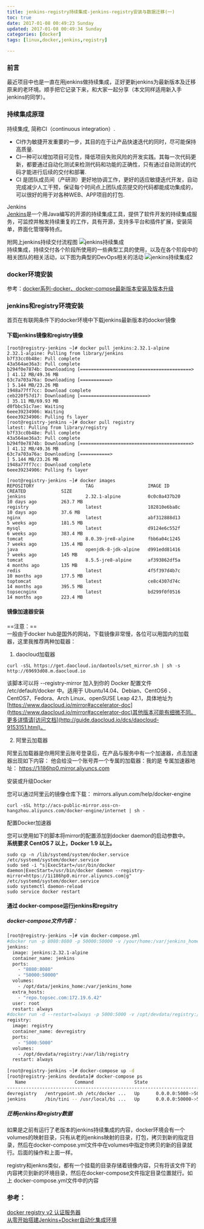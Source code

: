 ```yaml
---
title: jenkins-registry持续集成-jenkins-registry安装与数据迁移(一)
toc: true
date: 2017-01-08 00:49:23 Sunday
updated: 2017-01-08 00:49:34 Sunday
categories: [docker]
tags: [linux,docker,jenkins,registry]

---
```


### 前言
最近项目中也是一直在用jenkins做持续集成，正好更新jenkins为最新版本及迁移原来的老环境。顺手把它记录下来，和大家一起分享（本文同样适用新入手jenkins的同学）。 

### 持续集成原理
持续集成, 简称CI（continuous integration）.
- CI作为敏捷开发重要的一步，其目的在于让产品快速迭代的同时，尽可能保持高质量.
- CI一种可以增加项目可见性，降低项目失败风险的开发实践。其每一次代码更新，都要通过自动化测试来检测代码和功能的正确性，只有通过自动测试的代码才能进行后续的交付和部署.
- CI 是团队成员间（产研测）更好地协调工作，更好的适应敏捷迭代开发，自动完成减少人工干预，保证每个时间点上团队成员提交的代码都能成功集成的，可以很好的用于对各种WEB、APP项目的打包.  
  
Jenkins  
[Jenkins](https://jenkins.io/index.html)是一个用Java编写的开源的持续集成工具，提供了软件开发的持续集成服务，可监控并触发持续重复的工作，具有开源，支持多平台和插件扩展，安装简单，界面化管理等特点。


附网上jenkins持续交付流程图
![jenkins持续集成](http://note.youdao.com/yws/public/resource/f63aea77ab66b196c469ff330cbff084/xmlnote/CF1A4905662247D79B3FDA6FD00857DE/19125)  
持续集成，持续交付各个阶段所使用的一些典型工具的使用，以及在各个阶段中的相关团队的相关活动，以下图为典型的DevOps相关的活动
![jenkins持续集成2](http://note.youdao.com/yws/public/resource/f63aea77ab66b196c469ff330cbff084/xmlnote/6E94BDCEE7DF4243AF6DA8C9AC831B1C/19140)

  
### docker环境安装
参考：[docker系列-docker、docker-compse最新版本安装及版本升级](http://www.troylc.cc/docker/2017/01/05/docker04ininstall.html)

### jenkins和registry环境安装

首页在有联网条件下的docker环境中下载jenkins最新版本的docker镜像

#### 下载jenkins镜像和registry镜像

```
[root@registry-jenkins ~]# docker pull jenkins:2.32.1-alpine
2.32.1-alpine: Pulling from library/jenkins
b7f33cc0b48e: Pull complete 
43a564ae36a3: Pull complete 
b294f0e7874b: Downloading [=========================================>         ] 41.12 MB/49.36 MB
63c7a703a76a: Downloading [===========>                                       ] 5.144 MB/23.26 MB
1948a77ff7cc: Download complete 
ceb220f57d17: Downloading [=========================>                         ] 35.11 MB/69.93 MB
d0fbbc51c7ae: Waiting 
6eee39234906: Waiting 
6eee39234906: Pulling fs layer 
[root@registry-jenkins ~]# docker pull registry
latest: Pulling from library/registry
b7f33cc0b48e: Pull complete 
43a564ae36a3: Pull complete 
b294f0e7874b: Downloading [=========================================>         ] 41.12 MB/49.36 MB
63c7a703a76a: Downloading [===========>                                       ] 5.144 MB/23.26 MB
1948a77ff7cc: Download complete 
6eee39234906: Pulling fs layer 

[root@registry-jenkins ~]# docker images
REPOSITORY                   TAG                    IMAGE ID            CREATED             SIZE
jenkins                      2.32.1-alpine          0c0c0a437b20        10 days ago         263.7 MB
registry                     latest                 182810e6ba8c        10 days ago         37.6 MB
nginx                        latest                 abf312888d13        5 weeks ago         181.5 MB
mysql                        latest                 d9124e6c552f        6 weeks ago         383.4 MB
tomcat                       8.0.39-jre8-alpine     fbb6a04c1245        7 weeks ago         135.4 MB
java                         openjdk-8-jdk-alpine   d991edd81416        7 weeks ago         145 MB
tomcat                       8.5.5-jre8-alpine      af393862df5a        4 months ago        135 MB
redis                        latest                 4f5f397d4b7c        10 months ago       177.5 MB
toptomcat                    latest                 ce8c4307d74c        14 months ago       395.5 MB
topsecnginx                  latest                 bd299f0f0516        14 months ago       223.4 MB

```

#### 镜像加速器安装

==注意：==  
一般由于docker hub是国外的网站，下载镜像非常慢，各位可以用国内的加载器，这里我推荐两种加载器：
1. daocloud加载器

```
curl -sSL https://get.daocloud.io/daotools/set_mirror.sh | sh -s http://69693d08.m.daocloud.io
```
该脚本可以将 --registry-mirror 加入到你的 Docker 配置文件 /etc/default/docker 中。适用于 Ubuntu14.04、Debian、CentOS6 、CentOS7、Fedora、Arch Linux、openSUSE Leap 42.1，具体地址为 [https://www.daocloud.io/mirror#accelerator-doc](https://www.daocloud.io/mirror#accelerator-doc)其他版本可能有细微不同。更多详情请[访问文档](http://guide.daocloud.io/dcs/daocloud-9153151.html)。

2. 阿里云加载器  

阿里云加载器是你用阿里云账号登录后，在产品与服务中有一个加速器，点击加速器出现如下内容：
他会给没一个账号弄一个专属的加载器：我的是 专属加速器地址： https://1i186hp0.mirror.aliyuncs.com

安装或升级Docker

您可以通过阿里云的镜像仓库下载： mirrors.aliyun.com/help/docker-engine

```
curl -sSL http://acs-public-mirror.oss-cn-hangzhou.aliyuncs.com/docker-engine/internet | sh -
```

配置Docker加速器

您可以使用如下的脚本将mirror的配置添加到docker daemon的启动参数中。  
**系统要求 CentOS 7 以上，Docker 1.9 以上。**

```
sudo cp -n /lib/systemd/system/docker.service /etc/systemd/system/docker.service
sudo sed -i "s|ExecStart=/usr/bin/docker daemon|ExecStart=/usr/bin/docker daemon --registry-mirror=https://1i186hp0.mirror.aliyuncs.com|g" /etc/systemd/system/docker.service
sudo systemctl daemon-reload
sudo service docker restart
```


#### 通过 docker-compose运行jenkins和regsitry

##### docker-compose文件内容：

```bash
[root@registry-jenkins ~]# vim docker-compose.yml
#docker run -p 8080:8080 -p 50000:50000 -v /your/home:/var/jenkins_home jenkins
jenkins:
  image: jenkins:2.32.1-alpine
  container_name: jenkins
  ports:
    - "8080:8080"
    - "50000:50000"
  volumes:
    - /opt/data/jenkins_home:/var/jenkins_home
  extra_hosts: 
    - "repo.topsec.com:172.19.6.42"
  user: root
  restart: always
#docker run -d --restart=always -p 5000:5000 -v /opt/devdata/registry:/var/lib/registry --name devregistry registry
registry:
  image: registry
  container_name: devregistry
  ports:
    - "5000:5000"
  volumes:
    - /opt/devdata/registry:/var/lib/registry
  restart: always
  
[root@registry-jenkins ~]# docker-compose up -d
[root@registry-jenkins devdata]# docker-compose ps
   Name                  Command               State                        Ports                       
-------------------------------------------------------------------------------------------------------
devregistry   /entrypoint.sh /etc/docker ...   Up      0.0.0.0:5000->5000/tcp                           
jenkins       /bin/tini -- /usr/local/bi ...   Up      0.0.0.0:50000->50000/tcp, 0.0.0.0:8080->8080/tcp 


```
##### 迁移jenkins和registry数据  
如果是之前有运行了老版本的jenkins持续集成的内容，docker环境会有一个volumes的映射目录，只有从老的jenkins映射的目录，打包，拷贝到新的指定目录，然后在docker-compose.yml文件中在volumes中指定你拷贝的新的目录就行。后面的操作和上面一样。

registry和jenkns类似，都有一个挂载的目录存储着镜像内容，只有将该文件下的内容拷贝到新的环境目录，然后在docker-compose文件指定目录位置就行。如上 docker-compose.yml文件中的内容

### 参考：

[docker registry v2 认证服务器](http://www.dockerinfo.net/?s=registry)  
[从零开始搭建Jenkins+Docker自动化集成环境](http://www.dockerinfo.net/2457.html)










